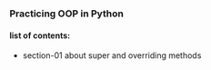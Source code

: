 ### Practicing OOP in Python

#### list of contents:
- section-01
    about super and overriding methods